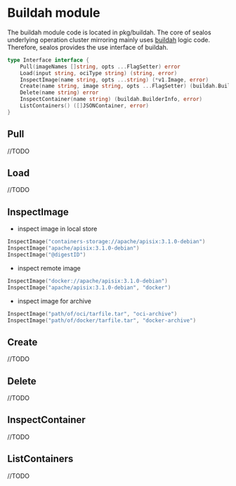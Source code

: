# Buildah module

The buildah module code is located in pkg/buildah. 
The core of sealos underlying operation cluster mirroring mainly uses [buildah](https://github.com/containers/buildah) logic code.
Therefore, sealos provides the use interface of buildah.

```go
type Interface interface {
	Pull(imageNames []string, opts ...FlagSetter) error
	Load(input string, ociType string) (string, error)
	InspectImage(name string, opts ...string) (*v1.Image, error)
	Create(name string, image string, opts ...FlagSetter) (buildah.BuilderInfo, error)
	Delete(name string) error
	InspectContainer(name string) (buildah.BuilderInfo, error)
	ListContainers() ([]JSONContainer, error)
}
```

## Pull
//TODO
## Load
//TODO
## InspectImage
- inspect image in local store
```go
InspectImage("containers-storage://apache/apisix:3.1.0-debian")
InspectImage("apache/apisix:3.1.0-debian")
InspectImage("@digestID")
```
- inspect remote image
```go
InspectImage("docker://apache/apisix:3.1.0-debian")
InspectImage("apache/apisix:3.1.0-debian", "docker")
```
- inspect image for archive
```go
InspectImage("path/of/oci/tarfile.tar", "oci-archive")
InspectImage("path/of/docker/tarfile.tar", "docker-archive")
```
## Create
//TODO
## Delete
//TODO
## InspectContainer
//TODO
## ListContainers
//TODO

